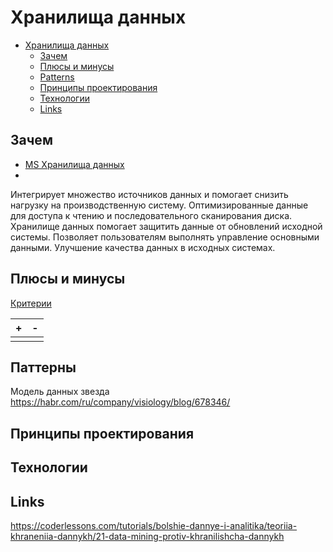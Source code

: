 # Хранилища данных

- [Хранилища данных](#хранилища-данных)
  - [Зачем](#зачем)
  - [Плюсы и минусы](#плюсы-и-минусы)
  - [Patterns](#patterns)
  - [Принципы проектирования](#принципы-проектирования)
  - [Технологии](#технологии)
  - [Links](#links)

## Зачем

* [MS Хранилища данных](https://docs.microsoft.com/ru-ru/azure/architecture/guide/technology-choices/data-store-overview)
* 
Интегрирует множество источников данных и помогает снизить нагрузку на производственную систему.
Оптимизированные данные для доступа к чтению и последовательного сканирования диска.
Хранилище данных помогает защитить данные от обновлений исходной системы.
Позволяет пользователям выполнять управление основными данными.
Улучшение качества данных в исходных системах.

## Плюсы и минусы

[Критерии](arch.criteria.md)

| + | - |
| - | - |
|  |  |

## Паттерны

Модель данных звезда
https://habr.com/ru/company/visiology/blog/678346/

## Принципы проектирования

## Технологии

## Links

https://coderlessons.com/tutorials/bolshie-dannye-i-analitika/teoriia-khraneniia-dannykh/21-data-mining-protiv-khranilishcha-dannykh
